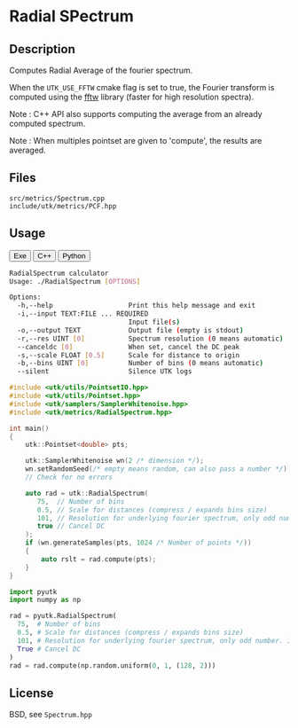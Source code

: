 # Radial SPectrum

## Description

Computes Radial Average of the fourier spectrum.

When the `UTK_USE_FFTW` cmake flag is set to true, the Fourier transform is computed using the [fftw](https://www.fftw.org) library (faster for high resolution spectra).

Note : C++ API also supports computing the average from an already computed spectrum. 

Note : When multiples pointset are given to 'compute', the results are averaged.

## Files

```
src/metrics/Spectrum.cpp  
include/utk/metrics/PCF.hpp
```

## Usage

<button class="tablink exebutton" onclick="openCode('exe', this)" markdown="1">Exe</button> 
<button class="tablink cppbutton" onclick="openCode('cpp', this)" markdown="1">C++</button> 
<button class="tablink pybutton" onclick="openCode('py', this)" markdown="1">Python</button> 
<br/>
  

<div class="exe tabcontent">

```bash
RadialSpectrum calculator
Usage: ./RadialSpectrum [OPTIONS]

Options:
  -h,--help                   Print this help message and exit
  -i,--input TEXT:FILE ... REQUIRED
                              Input file(s)
  -o,--output TEXT            Output file (empty is stdout)
  -r,--res UINT [0]           Spectrum resolution (0 means automatic)
  --canceldc [0]              When set, cancel the DC peak
  -s,--scale FLOAT [0.5]      Scale for distance to origin
  -b,--bins UINT [0]          Number of bins (0 means automatic)
  --silent                    Silence UTK logs
```

</div>

<div class="cpp tabcontent">

```  cpp
#include <utk/utils/PointsetIO.hpp>
#include <utk/utils/Pointset.hpp>
#include <utk/samplers/SamplerWhitenoise.hpp>
#include <utk/metrics/RadialSpectrum.hpp>

int main()
{
    utk::Pointset<double> pts;

    utk::SamplerWhitenoise wn(2 /* dimension */);
    wn.setRandomSeed(/* empty means random, can also pass a number */);
    // Check for no errors

    auto rad = utk::RadialSpectrum(
       75,  // Number of bins
       0.5, // Scale for distances (compress / expands bins size)
       101, // Resolution for underlying fourier spectrum, only odd number. If even will use res - 1
       true // Cancel DC
    );
    if (wn.generateSamples(pts, 1024 /* Number of points */))
    {
        auto rslt = rad.compute(pts);
    }
}
```  

</div>

<div class="py tabcontent">

``` python
import pyutk
import numpy as np

rad = pyutk.RadialSpectrum(
  75,  # Number of bins
  0.5, # Scale for distances (compress / expands bins size)
  101, # Resolution for underlying fourier spectrum, only odd number. If even will use res - 1
  True # Cancel DC
)
rad = rad.compute(np.random.uniform(0, 1, (128, 2)))
```  

</div>

## License

BSD, see `Spectrum.hpp`